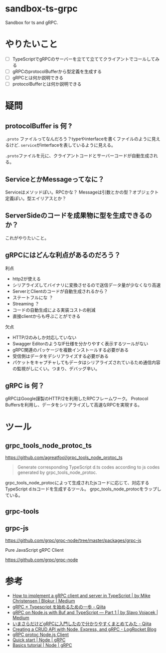 # sandbox-ts-grpc
Sandbox for ts and gRPC.

# やりたいこと

- [ ] TypeScriptでgRPCのサーバーを立てて立ててクライアントでコールしてみる
- [ ] gRPCのprotocolBufferから型定義を生成する
- [ ] gRPCとは何か説明できる
- [ ] protocolBufferとは何か説明できる

# 疑問


## protocolBuffer is 何 ?

`.proto` ファイルってなんだろう？typeやinterfaceを書くファイルのように見えるけど.
`service`がinterfaceを表しているように見える。

`.proto`ファイルを元に、クライアントコードとサーバーコードが自動生成される。

## ServiceとかMessageってなに？

Serviceはメソッドぽい。RPCかな？
Messageは引数とかの型？オブジェクト定義ぽい。型エイリアスとか？

## ServerSideのコードを成果物に型を生成できるのか？

これがやりたいこと。

## gRPCにはどんな利点があるのだろう？

利点
- http2が使える
- シリアライズしてバイナリに変換させるので送信データ量が少なくなり高速
- ServerとClientのコードが自動生成されるから？
- ステートフルにな  ？
- Streaming ？
- コードの自動生成による実装コストの削減
- 直接clientからも呼ぶことができる

欠点
- HTTP/2のみしか対応していない
- Swagger EditorのようなIF仕様を分かりやすく表示するツールがない
- gRPC関連のパッケージを複数インストールする必要がある
- 受信側はデータをデシリアライズする必要がある
- パケットをキャプチャしてもデータはシリアライズされているため通信内容の監視がしにくい。つまり、デバッグ辛い。

## gRPC is 何？
gRPCはGoogle謹製のHTTP/2を利用したRPCフレームワーク。
Protocol Buffersを利用し、データをシリアライズして高速なRPCを実現する。

# ツール

## grpc_tools_node_protoc_ts

https://github.com/agreatfool/grpc_tools_node_protoc_ts

> Generate corresponding TypeScript d.ts codes according to js codes generated by grpc_tools_node_protoc.

grpc_tools_node_protocによって生成されたjsコードに応じて、対応するTypeScript d.tsコードを生成するツール。
grpc_tools_node_protocをラップしている。

## grpc-tools

## grpc-js
https://github.com/grpc/grpc-node/tree/master/packages/grpc-js

Pure JavaScript gRPC Client




https://github.com/grpc/grpc-node






# 参考

- [How to implement a gRPC client and server in TypeScript | by Mike Christensen | Blokur | Medium](https://medium.com/blokur/how-to-implement-a-grpc-client-and-server-in-typescript-fa3ac807855e)
- [gRPC × Typescript を始めるための一歩 - Qiita](https://qiita.com/ohs30359-nobuhara/items/f11857d5d3d9dbc6637b)
- [gRPC on Node.js with Buf and TypeScript — Part 1 | by Slavo Vojacek | Medium](https://slavovojacek.medium.com/grpc-on-node-js-with-buf-and-typescript-part-1-5aad61bab03b)
- [いまさらだけどgRPCに入門したので分かりやすくまとめてみた - Qiita](https://qiita.com/gold-kou/items/a1cc2be6045723e242eb)
- [Creating a CRUD API with Node, Express, and gRPC - LogRocket Blog](https://blog.logrocket.com/creating-a-crud-api-with-node-express-and-grpc/)
- [gRPC protoc Node.js Client](https://docs.servicestack.net/grpc-nodejs)
- [Quick start | Node | gRPC](https://grpc.io/docs/languages/node/quickstart/)
- [Basics tutorial | Node | gRPC](https://grpc.io/docs/languages/node/basics/)
